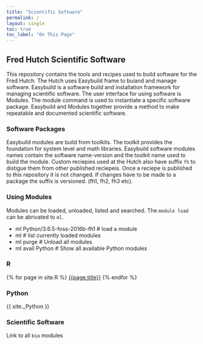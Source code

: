```yaml
---
title: "Scientific Software"
permalink: /
layout: single
toc: true
toc_label: "On This Page"
---
```


## Fred Hutch Scientific Software
This repository contains the tools and recipes used to build software for the Fred Hutch. The Hutch
uses Easybuild frame to buiand and manage software. Easybuild is a software build
and installation framework for managing scientific software. The user interface for using software is Modules.
The module command is used to instantiate a specific software package. Easybuild and Modules 
together provide a method to make repeatable and documented scientific software. 

### Software Packages
Easybuild modules are build from toolkits. The toolkit provides the foundation for system level and
math libraries. Easybuild software modules names contain the software name-version and the toolkit name
used to build the module. Custom reciepies used at the Hutch also have suffix ```fh``` to distigue them
from other published reciepeis. Once a reciepe is published to this repository it is not changed. If changes
have to be made to a package the suffix is versioned. (fh1, fh2, fh3 etc). 

### Using Modules
Modules can be loaded, unloaded, listed and searched.  The ```module load``` can be abrivated to ```ml```.
 - ml Python/3.6.5-foss-2016b-fh1  \# load a module
 - ml  \# list currently loaded modules
 - ml purge \# Unload all modules
 - ml avail Python  \# Show all available Python modules
 
### R 
{% for page in site.R %}
  [{{page.title}}]({{site.url}}{{page.url}})
{% endfor %}

### Python  
{{ site._Python }}

### Scientific Software
Link to all ```bio``` modules
